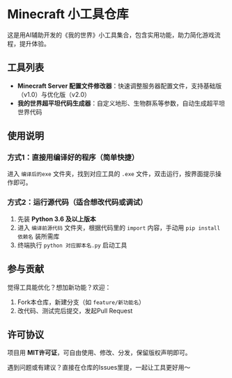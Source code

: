 # Minecraft 小工具仓库

这是用AI辅助开发的《我的世界》小工具集合，包含实用功能，助力简化游戏流程，提升体验。

## 工具列表
- **Minecraft Server 配置文件修改器**：快速调整服务器配置文件，支持基础版（v1.0）与优化版（v2.0）
- **我的世界超平坦代码生成器**：自定义地形、生物群系等参数，自动生成超平坦世界代码

## 使用说明
### 方式1：直接用编译好的程序（简单快捷）
进入 `编译后的exe` 文件夹，找到对应工具的 `.exe` 文件，双击运行，按界面提示操作即可。

### 方式2：运行源代码（适合想改代码或调试）
1. 先装 **Python 3.6 及以上版本**
2. 进入 `编译前源代码` 文件夹，根据代码里的 `import` 内容，手动用 `pip install 依赖名` 装所需库
3. 终端执行 `python 对应脚本名.py` 启动工具

## 参与贡献
觉得工具能优化？想加新功能？欢迎：
1. Fork本仓库，新建分支（如 `feature/新功能名`）
2. 改代码、测试完后提交，发起Pull Request

## 许可协议
项目用 **MIT许可证**，可自由使用、修改、分发，保留版权声明即可。

遇到问题或有建议？直接在仓库的Issues里提，一起让工具更好用～
